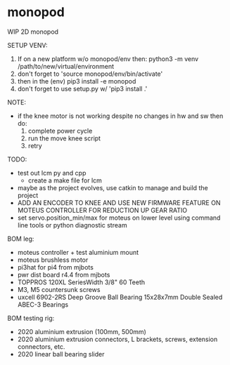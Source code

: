 # monopod
WIP 2D monopod

SETUP VENV:
 1. If on a new platform w/o monopod/env then: python3 -m venv /path/to/new/virtual/environment
 2. don't forget to 'source monopod/env/bin/activate'
 3. then in the (env) pip3 install -e monopod
 4. don't forget to use setup.py w/ 'pip3 install .'

NOTE:
 - if the knee motor is not working despite no changes in hw and sw then do:
   1. complete power cycle
   2. run the move knee script
   3. retry

TODO:
- test out lcm py and cpp
    - create a make file for lcm
- maybe as the project evolves, use catkin to manage and build the project
- ADD AN ENCODER TO KNEE AND USE NEW FIRMWARE FEATURE ON MOTEUS CONTROLLER FOR REDUCTION UP GEAR RATIO
- set servo.position_min/max for moteus on lower level using command line tools or python diagnostic stream


BOM leg:
- moteus controller + test aluminium mount
- moteus brushless motor
- pi3hat for pi4 from mjbots
- pwr dist board r4.4 from mjbots
- TOPPROS 120XL SeriesWidth 3/8" 60 Teeth
- M3, M5 countersunk screws
- uxcell 6902-2RS Deep Groove Ball Bearing 15x28x7mm Double Sealed ABEC-3 Bearings

BOM testing rig:
- 2020 aluminium extrusion (100mm, 500mm)
- 2020 aluminium extrusion connectors, L brackets, screws, extension connectors, etc.
- 2020 linear ball bearing slider
